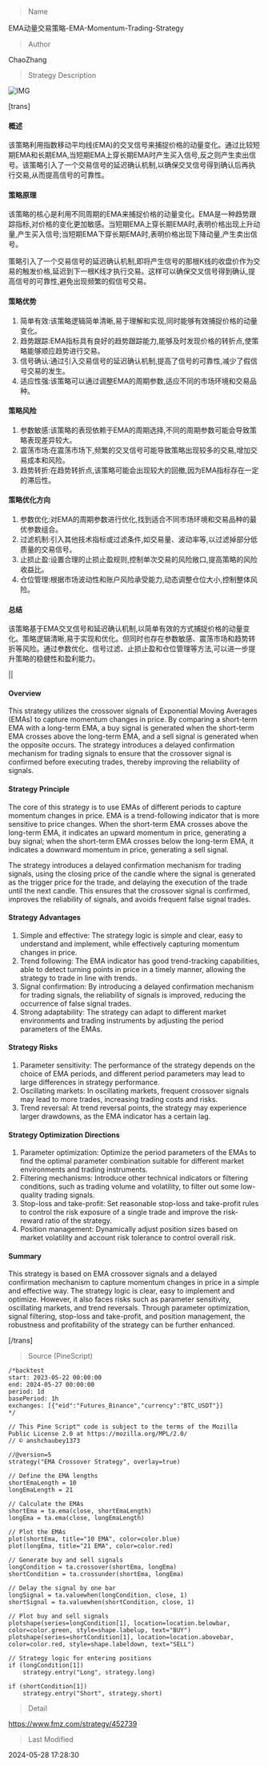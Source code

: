 
> Name

EMA动量交易策略-EMA-Momentum-Trading-Strategy

> Author

ChaoZhang

> Strategy Description

![IMG](https://www.fmz.com/upload/asset/178b81d811a8a3aa398.png)

[trans]
#### 概述
该策略利用指数移动平均线(EMA)的交叉信号来捕捉价格的动量变化。通过比较短期EMA和长期EMA,当短期EMA上穿长期EMA时产生买入信号,反之则产生卖出信号。该策略引入了一个交易信号的延迟确认机制,以确保交叉信号得到确认后再执行交易,从而提高信号的可靠性。

#### 策略原理
该策略的核心是利用不同周期的EMA来捕捉价格的动量变化。EMA是一种趋势跟踪指标,对价格的变化更加敏感。当短期EMA上穿长期EMA时,表明价格出现上升动量,产生买入信号;当短期EMA下穿长期EMA时,表明价格出现下降动量,产生卖出信号。

策略引入了一个交易信号的延迟确认机制,即将产生信号的那根K线的收盘价作为交易的触发价格,延迟到下一根K线才执行交易。这样可以确保交叉信号得到确认,提高信号的可靠性,避免出现频繁的假信号交易。

#### 策略优势
1. 简单有效:该策略逻辑简单清晰,易于理解和实现,同时能够有效捕捉价格的动量变化。
2. 趋势跟踪:EMA指标具有良好的趋势跟踪能力,能够及时发现价格的转折点,使策略能够顺应趋势进行交易。
3. 信号确认:通过引入交易信号的延迟确认机制,提高了信号的可靠性,减少了假信号交易的发生。
4. 适应性强:该策略可以通过调整EMA的周期参数,适应不同的市场环境和交易品种。

#### 策略风险
1. 参数敏感:该策略的表现依赖于EMA的周期选择,不同的周期参数可能会导致策略表现差异较大。
2. 震荡市场:在震荡市场下,频繁的交叉信号可能导致策略出现较多的交易,增加交易成本和风险。
3. 趋势转折:在趋势转折点,该策略可能会出现较大的回撤,因为EMA指标存在一定的滞后性。

#### 策略优化方向
1. 参数优化:对EMA的周期参数进行优化,找到适合不同市场环境和交易品种的最优参数组合。
2. 过滤机制:引入其他技术指标或过滤条件,如交易量、波动率等,以过滤掉部分低质量的交易信号。
3. 止损止盈:设置合理的止损止盈规则,控制单次交易的风险敞口,提高策略的风险收益比。
4. 仓位管理:根据市场波动性和账户风险承受能力,动态调整仓位大小,控制整体风险。

#### 总结
该策略基于EMA交叉信号和延迟确认机制,以简单有效的方式捕捉价格的动量变化。策略逻辑清晰,易于实现和优化。但同时也存在参数敏感、震荡市场和趋势转折等风险。通过参数优化、信号过滤、止损止盈和仓位管理等方法,可以进一步提升策略的稳健性和盈利能力。

|| 

#### Overview
This strategy utilizes the crossover signals of Exponential Moving Averages (EMAs) to capture momentum changes in price. By comparing a short-term EMA with a long-term EMA, a buy signal is generated when the short-term EMA crosses above the long-term EMA, and a sell signal is generated when the opposite occurs. The strategy introduces a delayed confirmation mechanism for trading signals to ensure that the crossover signal is confirmed before executing trades, thereby improving the reliability of signals.

#### Strategy Principle
The core of this strategy is to use EMAs of different periods to capture momentum changes in price. EMA is a trend-following indicator that is more sensitive to price changes. When the short-term EMA crosses above the long-term EMA, it indicates an upward momentum in price, generating a buy signal; when the short-term EMA crosses below the long-term EMA, it indicates a downward momentum in price, generating a sell signal.

The strategy introduces a delayed confirmation mechanism for trading signals, using the closing price of the candle where the signal is generated as the trigger price for the trade, and delaying the execution of the trade until the next candle. This ensures that the crossover signal is confirmed, improves the reliability of signals, and avoids frequent false signal trades.

#### Strategy Advantages
1. Simple and effective: The strategy logic is simple and clear, easy to understand and implement, while effectively capturing momentum changes in price.
2. Trend following: The EMA indicator has good trend-tracking capabilities, able to detect turning points in price in a timely manner, allowing the strategy to trade in line with trends.
3. Signal confirmation: By introducing a delayed confirmation mechanism for trading signals, the reliability of signals is improved, reducing the occurrence of false signal trades.
4. Strong adaptability: The strategy can adapt to different market environments and trading instruments by adjusting the period parameters of the EMAs.

#### Strategy Risks
1. Parameter sensitivity: The performance of the strategy depends on the choice of EMA periods, and different period parameters may lead to large differences in strategy performance.
2. Oscillating markets: In oscillating markets, frequent crossover signals may lead to more trades, increasing trading costs and risks.
3. Trend reversal: At trend reversal points, the strategy may experience larger drawdowns, as the EMA indicator has a certain lag.

#### Strategy Optimization Directions
1. Parameter optimization: Optimize the period parameters of the EMAs to find the optimal parameter combination suitable for different market environments and trading instruments.
2. Filtering mechanisms: Introduce other technical indicators or filtering conditions, such as trading volume and volatility, to filter out some low-quality trading signals.
3. Stop-loss and take-profit: Set reasonable stop-loss and take-profit rules to control the risk exposure of a single trade and improve the risk-reward ratio of the strategy.
4. Position management: Dynamically adjust position sizes based on market volatility and account risk tolerance to control overall risk.

#### Summary
This strategy is based on EMA crossover signals and a delayed confirmation mechanism to capture momentum changes in price in a simple and effective way. The strategy logic is clear, easy to implement and optimize. However, it also faces risks such as parameter sensitivity, oscillating markets, and trend reversals. Through parameter optimization, signal filtering, stop-loss and take-profit, and position management, the robustness and profitability of the strategy can be further enhanced.

[/trans]



> Source (PineScript)

``` pinescript
/*backtest
start: 2023-05-22 00:00:00
end: 2024-05-27 00:00:00
period: 1d
basePeriod: 1h
exchanges: [{"eid":"Futures_Binance","currency":"BTC_USDT"}]
*/

// This Pine Script™ code is subject to the terms of the Mozilla Public License 2.0 at https://mozilla.org/MPL/2.0/
// © anshchaubey1373

//@version=5
strategy("EMA Crossover Strategy", overlay=true)

// Define the EMA lengths
shortEmaLength = 10
longEmaLength = 21

// Calculate the EMAs
shortEma = ta.ema(close, shortEmaLength)
longEma = ta.ema(close, longEmaLength)

// Plot the EMAs
plot(shortEma, title="10 EMA", color=color.blue)
plot(longEma, title="21 EMA", color=color.red)

// Generate buy and sell signals
longCondition = ta.crossover(shortEma, longEma)
shortCondition = ta.crossunder(shortEma, longEma)

// Delay the signal by one bar
longSignal = ta.valuewhen(longCondition, close, 1)
shortSignal = ta.valuewhen(shortCondition, close, 1)

// Plot buy and sell signals
plotshape(series=longCondition[1], location=location.belowbar, color=color.green, style=shape.labelup, text="BUY")
plotshape(series=shortCondition[1], location=location.abovebar, color=color.red, style=shape.labeldown, text="SELL")

// Strategy logic for entering positions
if (longCondition[1])
    strategy.entry("Long", strategy.long)

if (shortCondition[1])
    strategy.entry("Short", strategy.short)
```

> Detail

https://www.fmz.com/strategy/452739

> Last Modified

2024-05-28 17:28:30
